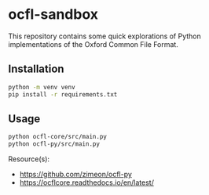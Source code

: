 # ocfl-sandbox

This repository contains some quick explorations of Python implementations of the
Oxford Common File Format.

## Installation

```sh
python -m venv venv
pip install -r requirements.txt
```

## Usage

```sh
python ocfl-core/src/main.py
python ocfl-py/src/main.py
```

Resource(s):
- https://github.com/zimeon/ocfl-py
- https://ocflcore.readthedocs.io/en/latest/
